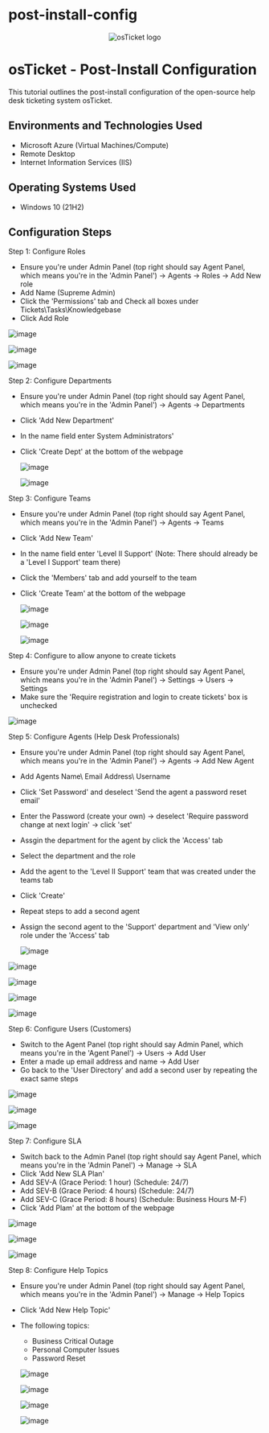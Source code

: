 # post-install-config

<p align="center">
<img src="https://i.imgur.com/Clzj7Xs.png" alt="osTicket logo"/>
</p>

<h1>osTicket - Post-Install Configuration</h1>
This tutorial outlines the post-install configuration of the open-source help desk ticketing system osTicket.<br />



<h2>Environments and Technologies Used</h2>

- Microsoft Azure (Virtual Machines/Compute)
- Remote Desktop
- Internet Information Services (IIS)

<h2>Operating Systems Used </h2>

- Windows 10</b> (21H2)



<h2>Configuration Steps</h2>


Step 1: Configure Roles

- Ensure you're under Admin Panel (top right should say Agent Panel, which means you're in the 'Admin Panel') -> Agents -> Roles -> Add New role
- Add Name (Supreme Admin)
- Click the 'Permissions' tab and Check all boxes under Tickets\Tasks\Knowledgebase
- Click Add Role

![image](https://github.com/user-attachments/assets/4a4b7dde-e828-413a-827c-d6ed64d7faeb)

![image](https://github.com/user-attachments/assets/bee62109-4db3-4d8b-81e4-da2337e53a53)

![image](https://github.com/user-attachments/assets/9881cbf8-dbb7-49b8-87f4-9def8d4a0c2a)


  



Step 2: Configure Departments

- Ensure you're under Admin Panel (top right should say Agent Panel, which means you're in the 'Admin Panel') -> Agents -> Departments
- Click 'Add New Department'
- In the name field enter System Administrators'
- Click 'Create Dept' at the bottom of the webpage

  ![image](https://github.com/user-attachments/assets/345bc221-80e4-4a41-81ae-11af1abe7518)

  ![image](https://github.com/user-attachments/assets/36e9eab5-e52c-4187-bfa9-2415c9efc967)




Step 3: Configure Teams

- Ensure you're under Admin Panel (top right should say Agent Panel, which means you're in the 'Admin Panel') -> Agents -> Teams
- Click 'Add New Team'
- In the name field enter 'Level II Support' (Note: There should already be a 'Level I Support' team there)
- Click the 'Members' tab and add yourself to the team
- Click 'Create Team' at the bottom of the webpage

  ![image](https://github.com/user-attachments/assets/4e179d13-0573-4a59-9814-be6ac2210de8)

  ![image](https://github.com/user-attachments/assets/94d7ea55-f2fd-4da0-9270-5e642e7005ca)

  ![image](https://github.com/user-attachments/assets/abd838bd-32e0-4157-be11-78ae76d8c93a)




Step 4: Configure to allow anyone to create tickets

-  Ensure you're under Admin Panel (top right should say Agent Panel, which means you're in the 'Admin Panel') -> Settings -> Users -> Settings
-  Make sure the 'Require registration and login to create tickets' box is unchecked

  ![image](https://github.com/user-attachments/assets/c25c0d0f-7f3a-48df-8e40-fc93e7afce32)




Step 5: Configure Agents (Help Desk Professionals)

- Ensure you're under Admin Panel (top right should say Agent Panel, which means you're in the 'Admin Panel') -> Agents -> Add New Agent
- Add Agents Name\ Email Address\ Username
- Click 'Set Password' and deselect 'Send the agent a password reset email'
- Enter the Password (create your own) -> deselect 'Require password change at next login' -> click 'set'
- Assgin the department for the agent by click the 'Access' tab
- Select the department and the role
- Add the agent to the 'Level II Support' team that was created under the teams tab
- Click 'Create'
- Repeat steps to add a second agent
- Assign the second agent to the 'Support' department and 'View only' role under the 'Access' tab

  ![image](https://github.com/user-attachments/assets/5c058061-5fbc-4b2b-8e57-891d2d71acb8)


![image](https://github.com/user-attachments/assets/ffa63b87-6803-443e-9d7b-67e5e26993c2)

  
  ![image](https://github.com/user-attachments/assets/83ec12c8-8240-4530-8ec5-43a2a5c23570)

  
  ![image](https://github.com/user-attachments/assets/2a62cc5f-a2b7-489c-92e4-764441466367)


  ![image](https://github.com/user-attachments/assets/c6180f56-bea6-45b4-97ec-e65ae08fd131)





Step 6: Configure Users (Customers)

- Switch to the Agent Panel (top right should say Admin Panel, which means you're in the 'Agent Panel') -> Users -> Add User
- Enter a made up email address and name -> Add User
- Go back to the 'User Directory' and add a second user by repeating the exact same steps

![image](https://github.com/user-attachments/assets/39171cd4-e7f8-4371-80af-3bd2893147fb)

![image](https://github.com/user-attachments/assets/500e4023-450f-4d60-bf3b-806afa0922f8)

![image](https://github.com/user-attachments/assets/8ff892ae-47f8-4186-8329-9246deb35794)




Step 7: Configure SLA

- Switch back to the Admin Panel (top right should say Agent Panel, which means you're in the 'Admin Panel')  -> Manage -> SLA
- Click 'Add New SLA Plan'
- Add SEV-A (Grace Period: 1 hour) (Schedule: 24/7)
- Add SEV-B (Grace Period: 4 hours) (Schedule: 24/7)
- Add SEV-C (Grace Period: 8 hours) (Schedule: Business Hours M-F)
- Click 'Add Plam' at the bottom of the webpage

![image](https://github.com/user-attachments/assets/4f247231-564a-4a98-a9ea-d4aa9e0cedb6)

![image](https://github.com/user-attachments/assets/286c6b02-cc08-46df-b6d5-41921227c298)

![image](https://github.com/user-attachments/assets/1904cfe6-9d2c-4e96-b96c-b76461c37b67)


Step 8: Configure Help Topics

- Ensure you're under Admin Panel (top right should say Agent Panel, which means you're in the 'Admin Panel') -> Manage -> Help Topics
- Click 'Add New Help Topic'
- The following topics:
    - Business Critical Outage
    - Personal Computer Issues
    - Password Reset
 
  ![image](https://github.com/user-attachments/assets/b15ebee6-64b0-4205-8c52-d0d9c75db27d)

  ![image](https://github.com/user-attachments/assets/48cdd96f-9281-498b136-7d7bb8eeb3e8)

  ![image](https://github.com/user-attachments/assets/94b0d379-85de-4c5e-bd0b-d9dff717a634)

  ![image](https://github.com/user-attachments/assets/f08d86d4-7cf3-4e8d-a46e-f37de5250803)




